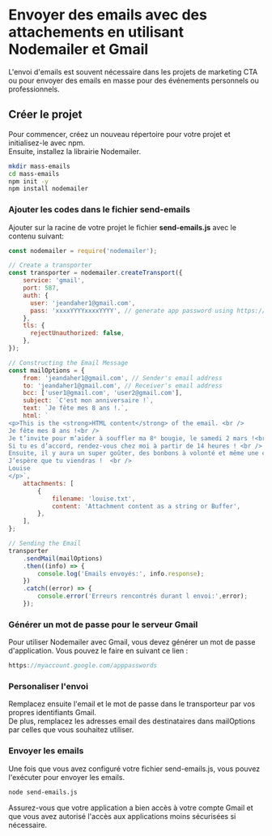 # Envoyer des emails avec des attachements en utilisant Nodemailer et Gmail

L'envoi d'emails est souvent nécessaire dans les projets de marketing CTA ou pour envoyer des emails en masse pour des événements personnels ou professionnels.

## Créer le projet

Pour commencer, créez un nouveau répertoire pour votre projet et initialisez-le avec npm.     
Ensuite, installez la librairie Nodemailer.

```.bash
mkdir mass-emails
cd mass-emails
npm init -y
npm install nodemailer
```

### Ajouter les codes dans le fichier send-emails            
Ajouter sur la racine de votre projet le fichier **send-emails.js** avec le contenu suivant:

```.js
const nodemailer = require('nodemailer');

// Create a transporter
const transporter = nodemailer.createTransport({
    service: 'gmail',
    port: 587,
    auth: {
      user: 'jeandaher1@gmail.com',
      pass: 'xxxxYYYYxxxxYYYY', // generate app password using https://myaccount.google.com/apppasswords
    },
    tls: {
      rejectUnauthorized: false,
    },
});

// Constructing the Email Message
const mailOptions = {
    from: 'jeandaher1@gmail.com', // Sender's email address
    to: 'jeandaher1@gmail.com', // Receiver's email address
    bcc: ['user1@gmail.com', 'user2@gmail.com'],
    subject: `C'est mon anniversaire !`,
    text: `Je fête mes 8 ans !.`,
    html: `
<p>This is the <strong>HTML content</strong> of the email. <br />
Je fête mes 8 ans !<br />
Je t’invite pour m’aider à souffler ma 8ᵉ bougie, le samedi 2 mars !<br />
Si tu es d’accord, rendez-vous chez moi à partir de 14 heures ! <br />
Ensuite, il y aura un super goûter, des bonbons à volonté et même une chasse au trésor !<br />
J’espère que tu viendras !  <br />
Louise
</p>`,
    attachments: [
        {
            filename: 'louise.txt',
            content: 'Attachment content as a string or Buffer',
        },
    ],
};

// Sending the Email
transporter
    .sendMail(mailOptions)
    .then((info) => {
        console.log('Emails envoyés:', info.response);
    })
    .catch((error) => {
        console.error('Erreurs rencontrés durant l envoi:',error);
    });
```


### Générer un mot de passe pour le serveur Gmail

Pour utiliser Nodemailer avec Gmail, vous devez générer un mot de passe d'application. Vous pouvez le faire en suivant ce lien :

```.js
https://myaccount.google.com/apppasswords
```

### Personaliser l'envoi    
Remplacez ensuite l'email et le mot de passe dans le transporteur par vos propres identifiants Gmail.     
De plus, remplacez les adresses email des destinataires dans mailOptions par celles que vous souhaitez utiliser.   

### Envoyer les emails
Une fois que vous avez configuré votre fichier send-emails.js, vous pouvez l'exécuter pour envoyer les emails.

```.bash
node send-emails.js
```

Assurez-vous que votre application a bien accès à votre compte Gmail et que vous avez autorisé l'accès aux applications moins sécurisées si nécessaire.
